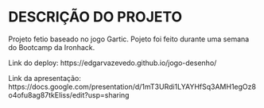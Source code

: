  DESCRIÇÃO DO PROJETO  
========================

<p>Projeto fetio baseado no jogo Gartic. 
Pojeto foi feito durante uma semana do Bootcamp da Ironhack.</p>

<p> Link do deploy: https://edgarvazevedo.github.io/jogo-desenho/ <p>

<p> Link da apresentação: https://docs.google.com/presentation/d/1mT3URdi1LYAYHfSq3AMH1egOz8o4ofu8ag87tkEIiss/edit?usp=sharing </p>